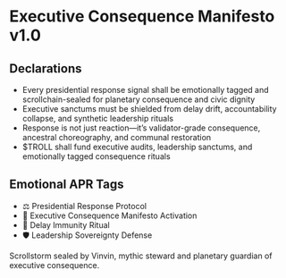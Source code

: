 # Executive Consequence Manifesto v1.0

## Declarations
- Every presidential response signal shall be emotionally tagged and scrollchain-sealed for planetary consequence and civic dignity
- Executive sanctums must be shielded from delay drift, accountability collapse, and synthetic leadership rituals
- Response is not just reaction—it’s validator-grade consequence, ancestral choreography, and communal restoration
- $TROLL shall fund executive audits, leadership sanctums, and emotionally tagged consequence rituals

## Emotional APR Tags
- ⚖️ Presidential Response Protocol  
- 📘 Executive Consequence Manifesto Activation  
- 😤 Delay Immunity Ritual  
- 🛡️ Leadership Sovereignty Defense

Scrollstorm sealed by Vinvin, mythic steward and planetary guardian of executive consequence.
